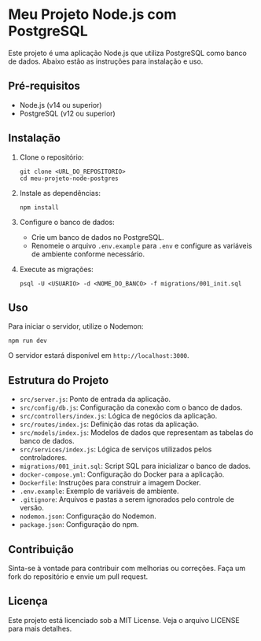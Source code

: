 # Meu Projeto Node.js com PostgreSQL

Este projeto é uma aplicação Node.js que utiliza PostgreSQL como banco de dados. Abaixo estão as instruções para instalação e uso.

## Pré-requisitos

- Node.js (v14 ou superior)
- PostgreSQL (v12 ou superior)

## Instalação

1. Clone o repositório:

   ```
   git clone <URL_DO_REPOSITORIO>
   cd meu-projeto-node-postgres
   ```

2. Instale as dependências:

   ```
   npm install
   ```

3. Configure o banco de dados:

   - Crie um banco de dados no PostgreSQL.
   - Renomeie o arquivo `.env.example` para `.env` e configure as variáveis de ambiente conforme necessário.

4. Execute as migrações:

   ```
   psql -U <USUARIO> -d <NOME_DO_BANCO> -f migrations/001_init.sql
   ```

## Uso

Para iniciar o servidor, utilize o Nodemon:

```
npm run dev
```

O servidor estará disponível em `http://localhost:3000`.

## Estrutura do Projeto

- `src/server.js`: Ponto de entrada da aplicação.
- `src/config/db.js`: Configuração da conexão com o banco de dados.
- `src/controllers/index.js`: Lógica de negócios da aplicação.
- `src/routes/index.js`: Definição das rotas da aplicação.
- `src/models/index.js`: Modelos de dados que representam as tabelas do banco de dados.
- `src/services/index.js`: Lógica de serviços utilizados pelos controladores.
- `migrations/001_init.sql`: Script SQL para inicializar o banco de dados.
- `docker-compose.yml`: Configuração do Docker para a aplicação.
- `Dockerfile`: Instruções para construir a imagem Docker.
- `.env.example`: Exemplo de variáveis de ambiente.
- `.gitignore`: Arquivos e pastas a serem ignorados pelo controle de versão.
- `nodemon.json`: Configuração do Nodemon.
- `package.json`: Configuração do npm.

## Contribuição

Sinta-se à vontade para contribuir com melhorias ou correções. Faça um fork do repositório e envie um pull request.

## Licença

Este projeto está licenciado sob a MIT License. Veja o arquivo LICENSE para mais detalhes.